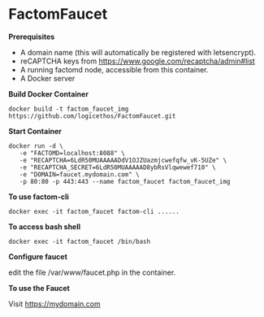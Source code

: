 # FactomFaucet

**Prerequisites**

 - A domain name (this will automatically be registered with letsencrypt).
 - reCAPTCHA keys from https://www.google.com/recaptcha/admin#list
 - A running factomd node, accessible from this container. 
 - A Docker server
    
   
**Build Docker Container**

    docker build -t factom_faucet_img https://github.com/logicethos/FactomFaucet.git

**Start Container**

    docker run -d \
       -e "FACTOMD=localhost:8088" \
       -e "RECAPTCHA=6LdR50MUAAAAADdV1OJZUazmjcwefqfw_vK-5UZe" \
       -e "RECAPTCHA_SECRET=6LdR50MUAAAAAD8ybRsVlqwewef710" \
       -e "DOMAIN=faucet.mydomain.com" \
       -p 80:80 -p 443:443 --name factom_faucet factom_faucet_img


**To use factom-cli**

    docker exec -it factom_faucet factom-cli ......

**To access bash shell**

    docker exec -it factom_faucet /bin/bash
    
**Configure faucet**

edit the file /var/www/faucet.php in the container.

**To use the Faucet**

Visit https://mydomain.com
